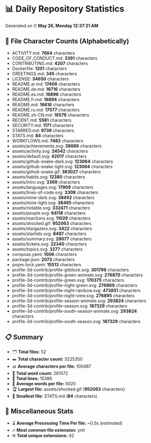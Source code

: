 # 📊 Daily Repository Statistics
Generated on ⏰ **May 26, Monday 12:37:21 AM**

## 📂 File Character Counts (Alphabetically)
- ACTIVITY.md: **7664** characters
- CODE_OF_CONDUCT.md: **3391** characters
- CONTRIBUTING.md: **4207** characters
- Dockerfile: **1201** characters
- GREETINGS.md: **345** characters
- LICENSE: **34650** characters
- README.ar.md: **17406** characters
- README.de.md: **16716** characters
- README.es.md: **16896** characters
- README.fr.md: **16894** characters
- README.md: **16616** characters
- README.ru.md: **17577** characters
- README.zh-CN.md: **16579** characters
- RECENT.md: **5581** characters
- SECURITY.md: **1171** characters
- STARRED.md: **9739** characters
- STATS.md: **84** characters
- WORKFLOWS.md: **7482** characters
- assets/achievements.svg: **38666** characters
- assets/activity.svg: **24542** characters
- assets/default.svg: **42017** characters
- assets/github-snake-dark.svg: **123064** characters
- assets/github-snake-light.svg: **123064** characters
- assets/github-snake.gif: **383027** characters
- assets/habits.svg: **12380** characters
- assets/intro.svg: **3369** characters
- assets/languages.svg: **17909** characters
- assets/lines-of-code.svg: **3308** characters
- assets/mine-dark.svg: **38492** characters
- assets/mine-light.svg: **38465** characters
- assets/notable.svg: **332471** characters
- assets/people.svg: **64118** characters
- assets/reactions.svg: **11029** characters
- assets/shocked.gif: **952063** characters
- assets/stargazers.svg: **3422** characters
- assets/starlists.svg: **8497** characters
- assets/summary.svg: **28077** characters
- assets/tickets.svg: **22340** characters
- assets/topics.svg: **3277** characters
- compose.yaml: **1006** characters
- package.json: **2073** characters
- pnpm-lock.yaml: **15513** characters
- profile-3d-contrib/profile-gitblock.svg: **301796** characters
- profile-3d-contrib/profile-green-animate.svg: **276870** characters
- profile-3d-contrib/profile-green.svg: **170375** characters
- profile-3d-contrib/profile-night-green.svg: **276869** characters
- profile-3d-contrib/profile-night-rainbow.svg: **473851** characters
- profile-3d-contrib/profile-night-view.svg: **276895** characters
- profile-3d-contrib/profile-season-animate.svg: **293824** characters
- profile-3d-contrib/profile-season.svg: **187329** characters
- profile-3d-contrib/profile-south-season-animate.svg: **293824** characters
- profile-3d-contrib/profile-south-season.svg: **187329** characters

## 📋 Summary
- 🗂️ **Total files:** 52
- ✒️ **Total character count:** 5225350
- 📊 **Average characters per file:** 100487
- 📝 **Total word count:** 261072
- 🧾 **Total lines:** 15389
- 📐 **Average words per file:** 5020
- 🏆 **Largest file:** assets/shocked.gif (**952063** characters)
- 🥉 **Smallest file:** STATS.md (**84** characters)

## 🌟 Miscellaneous Stats
- ⌛ **Average Processing Time Per file:** ~0.5s (estimated)
- 🔥 **Most common file extension:** yml
- 🌐 **Total unique extensions:** 42
